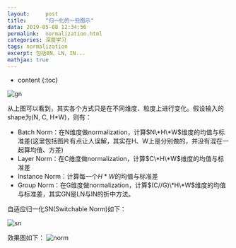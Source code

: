 ```yaml
---
layout:     post
title:      "归一化的一些图示"
data: 2019-05-08 12:34:56
permalink:  normalization.html
categories: 深度学习
tags: normalization
excerpt: 包括BN、LN、IN...
mathjax: true
---
```


* content
{:toc}


![gn](../img/gn.png)

从上图可以看到，其实各个方式只是在不同维度、粒度上进行变化。假设输入的shape为(N, C, H*W)，则有：

* Batch Norm：在N维度做normalization，计算$N\*H\*W$维度的均值与标准差(这里包括图片有点让人误解，其实在H、W上是分别做的，并没有混在一起算均值、方差)
* Layer Norm：在C维度做normalization，计算$C\*H\*W$维度的均值与标准差
* Instance Norm：计算每一个$H*W$的均值与标准差
* Group Norm：在G维度做normalization，计算$(C//G)\*H\*W$维度的均值与标准差，其实GN是LN与IN的折中方法。
  
自适应归一化SN(Switchable Norm)如下：

![sn](../img/sn.png)

效果图如下：
![norm](../img/norm.png)